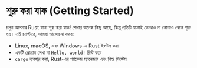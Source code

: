 # শুরু করা যাক (Getting Started)

চলুন আপনার Rust যাত্রা শুরু করা যাক! শেখার অনেক কিছু আছে, কিন্তু প্রতিটি যাত্রাই কোথাও না কোথাও থেকে শুরু হয়। এই চ্যাপ্টারে, আমরা আলোচনা করব:

- Linux, macOS, এবং Windows-এ Rust ইন্সটল করা
- একটি প্রোগ্রাম লেখা যা `Hello, world!` প্রিন্ট করে
- `cargo` ব্যবহার করা, Rust-এর প্যাকেজ ম্যানেজার এবং বিল্ড সিস্টেম